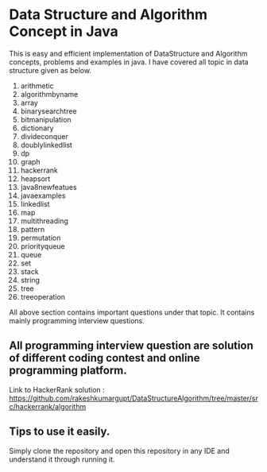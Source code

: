 # Data Structure and Algorithm Concept in Java
This is easy and efficient implementation of DataStructure and Algorithm concepts,
problems and examples in java.
I have covered all topic in data structure given as below.

1. arithmetic 
2. algorithmbyname	  
2. array 	
3. binarysearchtree 	
4. bitmanipulation
4. dictionary 	
5. divideconquer 	
6. doublylinkedlist 	
7. dp 	
8. graph 	
9. hackerrank 	
10. heapsort 	
11. java8newfeatues
12. javaexamples
11. linkedlist 	
12. map
13. multithreading
14. pattern
15. permutation
12. priorityqueue 	
13. queue 	
14. set
14. stack 	
15. string 	
16. tree 	
17. treeoperation
  
  All above section contains important questions under that topic.
  It contains mainly programming interview questions.

  ## All programming interview question are solution of different coding contest and online programming platform.
  
  Link to HackerRank solution : https://github.com/rakeshkumargupt/DataStructureAlgorithm/tree/master/src/hackerrank/algorithm
  
  ## Tips to use it easily.
  Simply clone the repository and open this repository in any IDE and understand it through running it.
  
